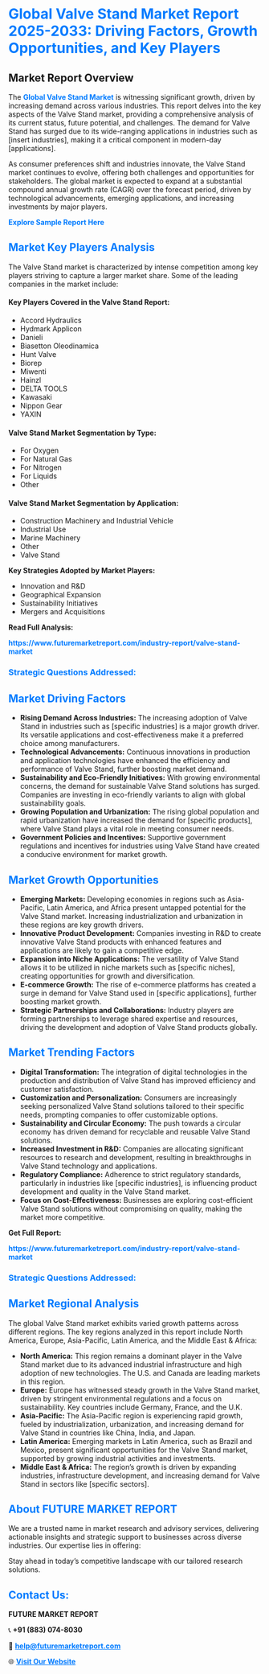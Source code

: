 <h1 style="color: #007BFF;">Global Valve Stand Market Report 2025-2033: Driving Factors, Growth Opportunities, and Key Players</h1>

<section id="overview">
<h2>Market Report Overview</h2>
<p>The <a href="https://www.futuremarketreport.com/industry-report/valve-stand-market" style="color: #007BFF; text-decoration: none;"><strong>Global Valve Stand Market</strong></a> is witnessing significant growth, driven by increasing demand across various industries. This report delves into the key aspects of the Valve Stand market, providing a comprehensive analysis of its current status, future potential, and challenges. The demand for Valve Stand has surged due to its wide-ranging applications in industries such as [insert industries], making it a critical component in modern-day [applications].</p>
<p>As consumer preferences shift and industries innovate, the Valve Stand market continues to evolve, offering both challenges and opportunities for stakeholders. The global market is expected to expand at a substantial compound annual growth rate (CAGR) over the forecast period, driven by technological advancements, emerging applications, and increasing investments by major players.</p>
</section>

<section id="overview">
<p><a href="https://www.futuremarketreport.com/request-sample/reportId=124673" style="color: #007BFF; text-decoration: none;"><strong>Explore Sample Report Here</strong></a></p>
</section>

<section id="key-players">
<h2 style="color: #007BFF;">Market Key Players Analysis</h2>
<p>The Valve Stand market is characterized by intense competition among key players striving to capture a larger market share. Some of the leading companies in the market include:</p>
<h4>Key Players Covered in the Valve Stand Report:</h4>
<ul><li>Accord Hydraulics</li><li>Hydmark Applicon</li><li>Danieli</li><li>Biasetton Oleodinamica</li><li>Hunt Valve</li><li>Biorep</li><li>Miwenti</li><li>Hainzl</li><li>DELTA TOOLS</li><li>Kawasaki</li><li>Nippon Gear</li><li>YAXIN</li></ul>
<h4>Valve Stand Market Segmentation by Type:</h4>
<ul><li>For Oxygen</li><li>For Natural Gas</li><li>For Nitrogen</li><li>For Liquids</li><li>Other</li></ul>

<h4>Valve Stand Market Segmentation by Application:</h4>
<ul><li>Construction Machinery and Industrial Vehicle</li><li>Industrial Use</li><li>Marine Machinery</li><li>Other</li><li>Valve Stand</li></ul>
<p><strong>Key Strategies Adopted by Market Players:</strong></p>
<ul>
<li>Innovation and R&D</li>
<li>Geographical Expansion</li>
<li>Sustainability Initiatives</li>
<li>Mergers and Acquisitions</li>
</ul>
</section>

<section>
<p><strong>Read Full Analysis: </strong></p><a href="https://www.futuremarketreport.com/industry-report/valve-stand-market" style="color: #007BFF; text-decoration: none;"><strong>https://www.futuremarketreport.com/industry-report/valve-stand-market</strong></a>
<h3 style="color: #007BFF;">Strategic Questions Addressed:</h3>
</section>

<section id="driving-factors">
<h2 style="color: #007BFF;">Market Driving Factors</h2>
<ul>
<li><strong>Rising Demand Across Industries:</strong> The increasing adoption of Valve Stand in industries such as [specific industries] is a major growth driver. Its versatile applications and cost-effectiveness make it a preferred choice among manufacturers.</li>
<li><strong>Technological Advancements:</strong> Continuous innovations in production and application technologies have enhanced the efficiency and performance of Valve Stand, further boosting market demand.</li>
<li><strong>Sustainability and Eco-Friendly Initiatives:</strong> With growing environmental concerns, the demand for sustainable Valve Stand solutions has surged. Companies are investing in eco-friendly variants to align with global sustainability goals.</li>
<li><strong>Growing Population and Urbanization:</strong> The rising global population and rapid urbanization have increased the demand for [specific products], where Valve Stand plays a vital role in meeting consumer needs.</li>
<li><strong>Government Policies and Incentives:</strong> Supportive government regulations and incentives for industries using Valve Stand have created a conducive environment for market growth.</li>
</ul>
</section>

<section id="growth-opportunities">
<h2 style="color: #007BFF;">Market Growth Opportunities</h2>
<ul>
<li><strong>Emerging Markets:</strong> Developing economies in regions such as Asia-Pacific, Latin America, and Africa present untapped potential for the Valve Stand market. Increasing industrialization and urbanization in these regions are key growth drivers.</li>
<li><strong>Innovative Product Development:</strong> Companies investing in R&D to create innovative Valve Stand products with enhanced features and applications are likely to gain a competitive edge.</li>
<li><strong>Expansion into Niche Applications:</strong> The versatility of Valve Stand allows it to be utilized in niche markets such as [specific niches], creating opportunities for growth and diversification.</li>
<li><strong>E-commerce Growth:</strong> The rise of e-commerce platforms has created a surge in demand for Valve Stand used in [specific applications], further boosting market growth.</li>
<li><strong>Strategic Partnerships and Collaborations:</strong> Industry players are forming partnerships to leverage shared expertise and resources, driving the development and adoption of Valve Stand products globally.</li>
</ul>
</section>

<section id="trending-factors">
<h2 style="color: #007BFF;">Market Trending Factors</h2>
<ul>
<li><strong>Digital Transformation:</strong> The integration of digital technologies in the production and distribution of Valve Stand has improved efficiency and customer satisfaction.</li>
<li><strong>Customization and Personalization:</strong> Consumers are increasingly seeking personalized Valve Stand solutions tailored to their specific needs, prompting companies to offer customizable options.</li>
<li><strong>Sustainability and Circular Economy:</strong> The push towards a circular economy has driven demand for recyclable and reusable Valve Stand solutions.</li>
<li><strong>Increased Investment in R&D:</strong> Companies are allocating significant resources to research and development, resulting in breakthroughs in Valve Stand technology and applications.</li>
<li><strong>Regulatory Compliance:</strong> Adherence to strict regulatory standards, particularly in industries like [specific industries], is influencing product development and quality in the Valve Stand market.</li>
<li><strong>Focus on Cost-Effectiveness:</strong> Businesses are exploring cost-efficient Valve Stand solutions without compromising on quality, making the market more competitive.</li>
</ul>
</section>

<section>
<p><strong>Get Full Report: </strong></p><a href="https://www.futuremarketreport.com/industry-report/valve-stand-market" style="color: #007BFF; text-decoration: none;"><strong>https://www.futuremarketreport.com/industry-report/valve-stand-market</strong></a>
<h3 style="color: #007BFF;">Strategic Questions Addressed:</h3>
</section>


<section id="regional-analysis">
<h2 style="color: #007BFF;">Market Regional Analysis</h2>
<p>The global Valve Stand market exhibits varied growth patterns across different regions. The key regions analyzed in this report include North America, Europe, Asia-Pacific, Latin America, and the Middle East & Africa:</p>
<ul>
<li><strong>North America:</strong> This region remains a dominant player in the Valve Stand market due to its advanced industrial infrastructure and high adoption of new technologies. The U.S. and Canada are leading markets in this region.</li>
<li><strong>Europe:</strong> Europe has witnessed steady growth in the Valve Stand market, driven by stringent environmental regulations and a focus on sustainability. Key countries include Germany, France, and the U.K.</li>
<li><strong>Asia-Pacific:</strong> The Asia-Pacific region is experiencing rapid growth, fueled by industrialization, urbanization, and increasing demand for Valve Stand in countries like China, India, and Japan.</li>
<li><strong>Latin America:</strong> Emerging markets in Latin America, such as Brazil and Mexico, present significant opportunities for the Valve Stand market, supported by growing industrial activities and investments.</li>
<li><strong>Middle East & Africa:</strong> The region’s growth is driven by expanding industries, infrastructure development, and increasing demand for Valve Stand in sectors like [specific sectors].</li>
</ul>
</section>

<footer>
<h2 style="color: #007BFF;">About FUTURE MARKET REPORT</h2>
<p>We are a trusted name in market research and advisory services, delivering actionable insights and strategic support to businesses across diverse industries. Our expertise lies in offering:</p>

<p>Stay ahead in today’s competitive landscape with our tailored research solutions.</p>

<h2 style="color: #007BFF;">Contact Us:</h2>
<p><strong>FUTURE MARKET REPORT</strong></p>
<p>📞 <strong>+91 (883) 074-8030</strong></p>
<p>📧 <strong><a href="mailto:help@futuremarketreport.com" style="color: #007BFF;">help@futuremarketreport.com</a></strong></p>
<p>🌐 <strong><a href="https://www.futuremarketreport.com/" style="color: #007BFF;">Visit Our Website</a></strong></p>
</footer>